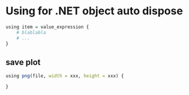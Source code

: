 # Using for .NET object auto dispose

```R
using item = value_expression {
    # blablabla
    # ...
}
```

## save plot

```R
using png(file, width = xxx, height = xxx) {

}
```
